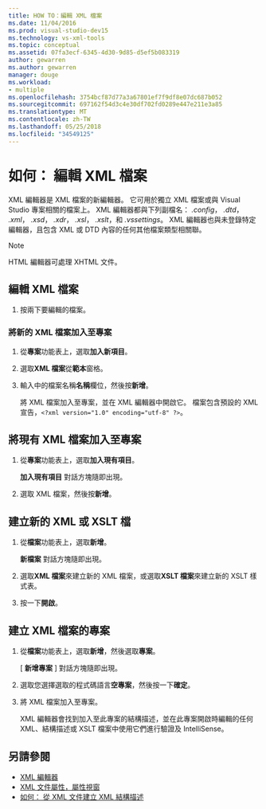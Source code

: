 ```yaml
---
title: HOW TO：編輯 XML 檔案
ms.date: 11/04/2016
ms.prod: visual-studio-dev15
ms.technology: vs-xml-tools
ms.topic: conceptual
ms.assetid: 07fa3ecf-6345-4d30-9d85-d5ef5b083319
author: gewarren
ms.author: gewarren
manager: douge
ms.workload:
- multiple
ms.openlocfilehash: 3754bcf87d77a3a67801ef7f9df8e07dc687b052
ms.sourcegitcommit: 697162f54d3c4e30df702fd0289e447e211e3a85
ms.translationtype: MT
ms.contentlocale: zh-TW
ms.lasthandoff: 05/25/2018
ms.locfileid: "34549125"
---
```

# <a name="how-to-edit-xml-files"></a>如何： 編輯 XML 檔案

XML 編輯器是 XML 檔案的新編輯器。 它可用於獨立 XML 檔案或與 Visual Studio 專案相關的檔案上。 XML 編輯器都與下列副檔名： *.config*， *.dtd*， *.xml*， *.xsd*， *.xdr*， *.xsl*， *.xslt*，和 *.vssettings*。 XML 編輯器也與未登錄特定編輯器，且包含 XML 或 DTD 內容的任何其他檔案類型相關聯。

> [!NOTE]
> HTML 編輯器可處理 XHTML 文件。

## <a name="to-edit-an-xml-file"></a>編輯 XML 檔案

1.  按兩下要編輯的檔案。

### <a name="to-add-a-new-xml-file-to-a-project"></a>將新的 XML 檔案加入至專案

1.  從**專案**功能表上，選取**加入新項目**。

2.  選取**XML 檔案**從**範本**窗格。

3.  輸入中的檔案名稱**名稱**欄位，然後按**新增**。

     將 XML 檔案加入至專案，並在 XML 編輯器中開啟它。 檔案包含預設的 XML 宣告，`<?xml version="1.0" encoding="utf-8" ?>`。

## <a name="to-add-an-existing-xml-file-to-a-project"></a>將現有 XML 檔案加入至專案

1.  從**專案**功能表上，選取**加入現有項目**。

     **加入現有項目** 對話方塊隨即出現。

2.  選取 XML 檔案，然後按**新增**。

## <a name="to-create-a-new-xml-or-xslt-file"></a>建立新的 XML 或 XSLT 檔

1.  從**檔案**功能表上，選取**新增**。

     **新檔案** 對話方塊隨即出現。

2.  選取**XML 檔案**來建立新的 XML 檔案，或選取**XSLT 檔案**來建立新的 XSLT 樣式表。

3.  按一下**開啟**。

## <a name="to-create-a-project-for-xml-files"></a>建立 XML 檔案的專案

1.  從**檔案**功能表上，選取**新增**，然後選取**專案**。

     [ **新增專案** ] 對話方塊隨即出現。

2.  選取您選擇選取的程式碼語言**空專案**，然後按一下**確定**。

3.  將 XML 檔案加入至專案。

     XML 編輯器會找到加入至此專案的結構描述，並在此專案開啟時編輯的任何 XML、結構描述或 XSLT 檔案中使用它們進行驗證及 IntelliSense。

## <a name="see-also"></a>另請參閱

- [XML 編輯器](../xml-tools/xml-editor.md)
- [XML 文件屬性，屬性視窗](../xml-tools/xml-document-properties-properties-window.md)
- [如何： 從 XML 文件建立 XML 結構描述](../xml-tools/how-to-create-an-xml-schema-from-an-xml-document.md)